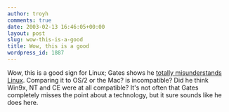 ```yaml
---
author: troyh
comments: true
date: 2003-02-13 16:46:05+00:00
layout: post
slug: wow-this-is-a-good
title: Wow, this is a good
wordpress_id: 1887
---
```


Wow, this is a good sign for Linux; Gates shows he [totally misunderstands Linux](http://www.eweek.com/article2/0,3959,885510,00.asp). Comparing it to OS/2 or the Mac?  is incompatible? Did he think Win9x, NT and CE were at all compatible? It's not often that Gates completely misses the point about a technology, but it sure sounds like he does here.
